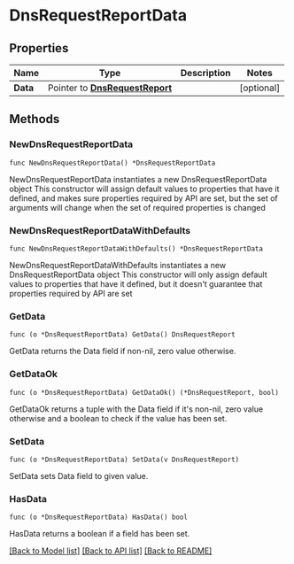 # DnsRequestReportData

## Properties

Name | Type | Description | Notes
------------ | ------------- | ------------- | -------------
**Data** | Pointer to [**DnsRequestReport**](DnsRequestReport.md) |  | [optional] 

## Methods

### NewDnsRequestReportData

`func NewDnsRequestReportData() *DnsRequestReportData`

NewDnsRequestReportData instantiates a new DnsRequestReportData object
This constructor will assign default values to properties that have it defined,
and makes sure properties required by API are set, but the set of arguments
will change when the set of required properties is changed

### NewDnsRequestReportDataWithDefaults

`func NewDnsRequestReportDataWithDefaults() *DnsRequestReportData`

NewDnsRequestReportDataWithDefaults instantiates a new DnsRequestReportData object
This constructor will only assign default values to properties that have it defined,
but it doesn't guarantee that properties required by API are set

### GetData

`func (o *DnsRequestReportData) GetData() DnsRequestReport`

GetData returns the Data field if non-nil, zero value otherwise.

### GetDataOk

`func (o *DnsRequestReportData) GetDataOk() (*DnsRequestReport, bool)`

GetDataOk returns a tuple with the Data field if it's non-nil, zero value otherwise
and a boolean to check if the value has been set.

### SetData

`func (o *DnsRequestReportData) SetData(v DnsRequestReport)`

SetData sets Data field to given value.

### HasData

`func (o *DnsRequestReportData) HasData() bool`

HasData returns a boolean if a field has been set.


[[Back to Model list]](../README.md#documentation-for-models) [[Back to API list]](../README.md#documentation-for-api-endpoints) [[Back to README]](../README.md)


